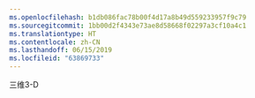 ```yaml
---
ms.openlocfilehash: b1db086fac78b00f4d17a8b49d559233957f9c79
ms.sourcegitcommit: 1bb00d2f4343e73ae8d58668f02297a3cf10a4c1
ms.translationtype: HT
ms.contentlocale: zh-CN
ms.lasthandoff: 06/15/2019
ms.locfileid: "63869733"
---
```

<span data-ttu-id="613ae-101">三维</span><span class="sxs-lookup"><span data-stu-id="613ae-101">3-D</span></span>